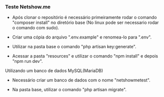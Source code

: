 <h3>Teste Netshow.me</h3>


- Após clonar o repositório é necessário primeiramente rodar o comando "composer install" no diretório base (No linux pode ser necessario rodar o comando com sudo).

- Criar uma cópia do arquivo ".env.example" e renomea-lo para ".env".

- Utilizar na pasta base o comando "php artisan key:generate".

- Acessar a pasta "resources" e utilizar o comando "npm install" e depois "npm run dev".

Utilizando um banco de dados MySQL(MariaDB)

- Necessário criar um banco de dados com o nome "netshowmetest".

- Na pasta base, utilizar o comando "php artisan migrate".